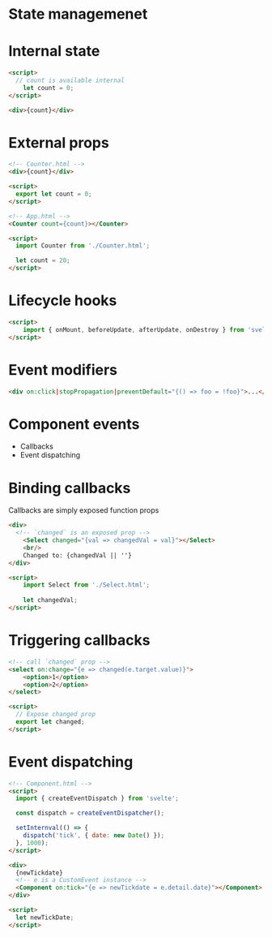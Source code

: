 # State managemenet


# Internal state

```html
<script>
  // count is available internal
	let count = 0;
</script>

<div>{count}</div>
```


# External props

```html
<!-- Counter.html -->
<div>{count}</div>

<script>
  export let count = 0;
</script>
```

```html
<!-- App.html -->
<Counter count={count}></Counter>

<script>
  import Counter from './Counter.html';

  let count = 20;
</script>
```


# Lifecycle hooks

```html
<script>
	import { onMount, beforeUpdate, afterUpdate, onDestroy } from 'svelte';
</script>
```


# Event modifiers

```html
<div on:click|stopPropagation|preventDefault="{() => foo = !foo}">...</div>
```


# Component events

* Callbacks
* Event dispatching



# Binding callbacks

Callbacks are simply exposed function props

```html
<div>
  <!-- `changed` is an exposed prop -->
	<Select changed="{val => changedVal = val}"></Select>
	<br/>
	Changed to: {changedVal || ''}
</div>

<script>
	import Select from './Select.html';
	
	let changedVal;
</script>
```


# Triggering callbacks

```html
<!-- call `changed` prop -->
<select on:change="{e => changed(e.target.value)}">
	<option>1</option>
	<option>2</option>
</select>

<script>
  // Expose changed prop
  export let changed;
</script>
```


# Event dispatching

```html
<!-- Component.html -->
<script>
  import { createEventDispatch } from 'svelte';

  const dispatch = createEventDispatcher();

  setInternval(() => {
    dispatch('tick', { date: new Date() });
  }, 1000);
</script>
```

```html
<div>
  {newTickdate}
  <!-- e is a CustomEvent instance -->
  <Component on:tick="{e => newTickdate = e.detail.date}"></Component>
</div>

<script>
  let newTickDate;
</script>
```
